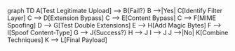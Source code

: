 graph TD
    A[Test Legitimate Upload] --> B{Fail?}
    B -->|Yes| C[Identify Filter Layer]
    C --> D[Extension Bypass]
    C --> E[Content Bypass]
    C --> F[MIME Spoofing]
    D --> G[Test Double Extensions]
    E --> H[Add Magic Bytes]
    F --> I[Spoof Content-Type]
    G --> J{Success?}
    H --> J
    I --> J
    J -->|No| K[Combine Techniques]
    K --> L[Final Payload]

